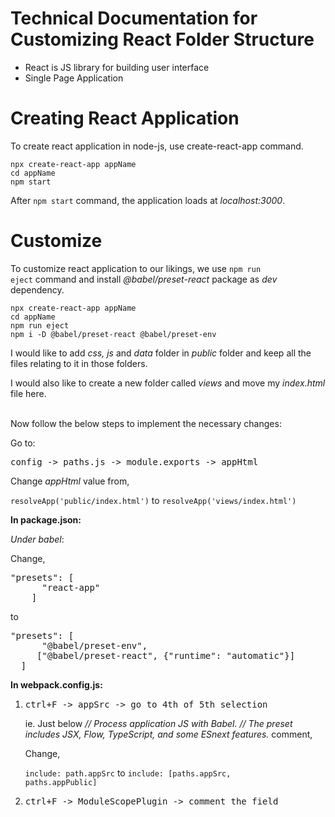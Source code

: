 # Technical Documentation for Customizing React Folder Structure
<ul><li>React is JS library for building user interface</li>
<li>Single Page Application</li></ul>


# Creating React Application
To create react application in node-js, use create-react-app command. 
<pre><code>npx create-react-app appName 
cd appName
npm start</code></pre>
After <code>npm start</code> command, the application loads at <i>localhost:3000</i>.


# Customize
To customize react application to our likings, we use <code>npm run eject</code> command and install <i>@babel/preset-react</i> package as <i>dev</i> dependency.
<pre><code>npx create-react-app appName 
cd appName
npm run eject
npm i -D @babel/preset-react @babel/preset-env</pre></code>

 
I would like to add <i>css, js</i> and <i>data</i> folder in <i>public</i> folder and keep all the files relating to it in those folders.

I would also like to create a new folder called <i>views</i> and move my <i>index.html</i> file here.
  
<br>
Now follow the below steps to implement the necessary changes:

Go to:

<pre>config -> paths.js -> module.exports -> appHtml</pre>

Change <i>appHtml</i> value from,
 
<code>resolveApp('public/index.html')</code> to <code>resolveApp('views/index.html')</code>

<b>In package.json:</b>

<i>Under babel</i>:

Change,
<pre>
"presets": [
      "react-app"
    ]</pre>
to 
<pre>
"presets": [
      "@babel/preset-env",
     ["@babel/preset-react", {"runtime": "automatic"}]
  ]
</pre>

<b>In webpack.config.js:</b>

<ol><li> <pre>ctrl+F -> appSrc -> go to 4th of 5th selection </pre> ie.
Just below <i>// Process application JS with Babel.
 // The preset includes JSX, Flow, TypeScript, and some ESnext features.</i> comment, 
 
Change,

<code>include: path.appSrc</code>
to
<code>include: [paths.appSrc, paths.appPublic]</code></li>

<li> <pre>ctrl+F -> ModuleScopePlugin -> comment the field</pre>
</li></ol>

